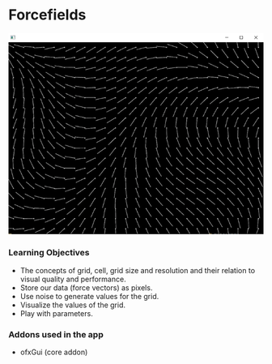 # Forcefields

![Screenshot](screenshot.png)


### Learning Objectives

* The concepts of grid, cell, grid size and resolution and their relation to visual quality and performance.
* Store our data (force vectors) as pixels.
* Use noise to generate values for the grid. 
* Visualize the values of the grid.
* Play with parameters.

### Addons used in the app

* ofxGui (core addon)

